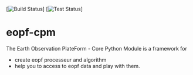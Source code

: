 [![Build Status]()]
[![Test Status]()]

# eopf-cpm

The Earth Observation PlateForm - Core Python Module is a framework for
- create eopf processeur and algorithm
- help you to access to eopf data and play with them.
